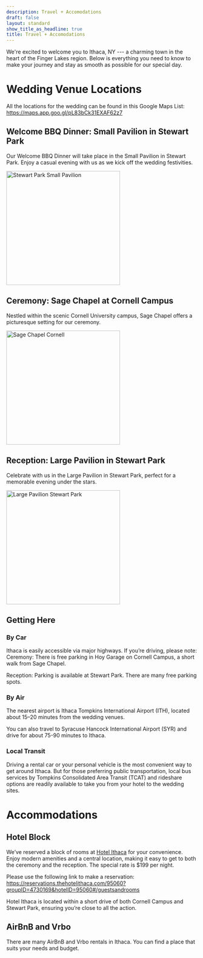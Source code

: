 ```yaml
---
description: Travel + Accomodations
draft: false
layout: standard
show_title_as_headline: true
title: Travel + Accomodations
---
```


We're excited to welcome you to Ithaca, NY --- a charming town in the heart of the Finger Lakes region. Below is everything you need to know to make your journey and stay as smooth as possible for our special day.

# Wedding Venue Locations

All the locations for the wedding can be found in this Google Maps List: https://maps.app.goo.gl/pL83bCk31EXAF62z7

## Welcome BBQ Dinner: Small Pavilion in Stewart Park

Our Welcome BBQ Dinner will take place in the Small Pavilion in Stewart Park. Enjoy a casual evening with us as we kick off the wedding festivities.

<img src="https://images.squarespace-cdn.com/content/v1/59e8ffbc017db27f7ad313cf/980201f0-6515-4a56-bf0b-af9dfb1898a1/small+tea+pavilion.jpg" alt="Stewart Park Small Pavilion" width="300"/>

## Ceremony: Sage Chapel at Cornell Campus

Nestled within the scenic Cornell University campus, Sage Chapel offers a picturesque setting for our ceremony.

<img src="https://images.squarespace-cdn.com/content/v1/5d7beeef3197e14bd4e5ae6f/1597933603264-QGEPY13DKZ99PXRIO5C4/DSC_7877.JPG" alt="Sage Chapel Cornell" width="300"/>

## Reception: Large Pavilion in Stewart Park

Celebrate with us in the Large Pavilion in Stewart Park, perfect for a memorable evening under the stars.

<img src="https://upload.wikimedia.org/wikipedia/commons/7/75/Stewart_Park_Picnic_Pavilion.jpg" alt="Large Pavilion Stewart Park" width="300"/>

## Getting Here

### By Car

Ithaca is easily accessible via major highways. If you’re driving, please note:
Ceremony: There is free parking in Hoy Garage on Cornell Campus, a short walk from Sage Chapel.

Reception: Parking is available at Stewart Park. There are many free parking spots.

### By Air

The nearest airport is Ithaca Tompkins International Airport (ITH), located about 15–20 minutes from the wedding venues.

You can also travel to Syracuse Hancock International Airport (SYR) and drive for about 75-90 minutes to Ithaca. 

### Local Transit

Driving a rental car or your personal vehicle is the most convenient way to get around Ithaca. But for those preferring public transportation, local bus services by Tompkins Consolidated Area Transit (TCAT) and rideshare options are readily available to take you from your hotel to the wedding sites.

# Accommodations

## Hotel Block

We’ve reserved a block of rooms at [Hotel Ithaca](https://www.thehotelithaca.com/) for your convenience. Enjoy modern amenities and a central location, making it easy to get to both the ceremony and the reception. The special rate is $199 per night.

Please use the following link to make a reservation: https://reservations.thehotelithaca.com/95060?groupID=4730169&hotelID=95060#/guestsandrooms

Hotel Ithaca is located within a short drive of both Cornell Campus and Stewart Park, ensuring you’re close to all the action.

## AirBnB and Vrbo

There are many AirBnB and Vrbo rentals in Ithaca. You can find a place that suits your needs and budget.

